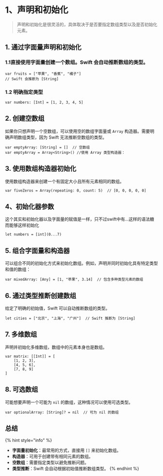 # 1、声明和初始化

> 声明和初始化是很灵活的，具体取决于是否要指定数组类型以及是否初始化元素。



## 1. **通过字面量声明和初始化**

### 1.1直接使用字面量创建一个数组。Swift 会自动推断数组的类型。

```
var fruits = ["苹果", "香蕉", "橘子"]  
// Swift 会推断为 [String]
```

### 1.2 明确指定类型

```
var numbers: [Int] = [1, 2, 3, 4, 5]
```



## 2. **创建空数组**

如果你只想声明一个空数组，可以使用空的数组字面量或 `Array` 构造器。需要明确声明数组类型，因为 Swift 无法推断空数组的类型。

```
var emptyArray: [String] = []  // 空数组
var emptyArray = Array<String>() //使用 Array 类型构造器：
```

## 3. **使用数组构造器初始化**

使用数组构造器来创建一个有固定大小且所有元素相同的数组。

```
var fiveZeros = Array(repeating: 0, count: 5)  // [0, 0, 0, 0, 0]
```

## 4、初始化器参数

这个其实和初始化器以及字面量的赋值是一样，只不过swift中有...这样的语法糖而能够这样初始化

```
let numbers = [int](0...7)
```

## 5. **组合字面量和构造器**

可以组合不同的初始化方式来初始化数组。例如，声明并同时初始化具有特定类型和值的数组：

```
var mixedArray: [Any] = [1, "苹果", 3.14]  // 包含多种类型元素的数组
```

## 6. **通过类型推断创建数组**

给定了明确的初始值，Swift 可以自动推断数组的类型。

```
let cities = ["北京", "上海", "广州"]  // Swift 推断为 [String]
```

## 7. **多维数组**

声明并初始化多维数组，数组中的元素本身也是数组。

```
var matrix: [[Int]] = [
    [1, 2, 3],
    [4, 5, 6],
    [7, 8, 9]
]
```

## 8. **可选数组**

可能想要声明一个可能为 `nil` 的数组，这种情况可以使用可选类型。

```
var optionalArray: [String]? = nil  // 可为 nil 的数组
```



## 总结

{% hint style="info" %}


* **字面量初始化**：最常用的方式，直接用 `[]` 来初始化数组。
* **构造器**：可用于创建带有相同元素的数组。
* **空数组**：需要指定类型以避免推断问题。
* **类型推断**：Swift 会自动根据初始值推断数组类型。
{% endhint %}

